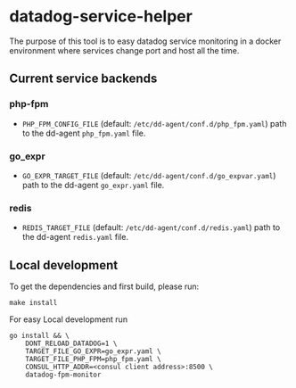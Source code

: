 # datadog-service-helper

The purpose of this tool is to easy datadog service monitoring in a docker environment where services change port and host all the time.

## Current service backends

### php-fpm

- `PHP_FPM_CONFIG_FILE` (default: `/etc/dd-agent/conf.d/php_fpm.yaml`) path to the dd-agent `php_fpm.yaml` file.

### go_expr

- `GO_EXPR_TARGET_FILE` (default: `/etc/dd-agent/conf.d/go_expvar.yaml`) path to the dd-agent `go_expr.yaml` file.

### redis

- `REDIS_TARGET_FILE` (default: `/etc/dd-agent/conf.d/redis.yaml`) path to the dd-agent `redis.yaml` file.

## Local development

To get the dependencies and first build, please run:

```
make install
```

For easy Local development run

```
go install && \
    DONT_RELOAD_DATADOG=1 \
    TARGET_FILE_GO_EXPR=go_expr.yaml \
    TARGET_FILE_PHP_FPM=php_fpm.yaml \
    CONSUL_HTTP_ADDR=<consul client address>:8500 \
    datadog-fpm-monitor
```